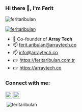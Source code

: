 ### Hi there 👋, I'm Ferit
<p align="left"> <img src="https://komarev.com/ghpvc/?username=feritaribulan&label=Profile%20views&color=0e75b6&style=flat" alt="feritaribulan" /> </p>
<p align="left"> <a href="https://github.com/ryo-ma/github-profile-trophy"><img src="https://github-profile-trophy.vercel.app/?username=feritaribulan" alt="feritaribulan" /></a> </p>

- 🔭  Co-founder of **Array Tech** <br>
- 📫  ferit.aribulan@arraytech.co  <br>
- 📫  info@arraytech.co <br>
- 👉  https://feritaribulan.com.tr  <br>
- 👉  https://arraytech.co  <br>

### Connect with me:
[<img align="left" alt="feritaribulan | LinkedIn" width="22px" src="https://raw.githubusercontent.com/rahuldkjain/github-profile-readme-generator/master/src/images/icons/Social/linked-in-alt.svg" />](https://www.linkedin.com/in/feritaribulan/)
[<img align="left" alt="feritaribulan | Instagram" width="22px" src="https://raw.githubusercontent.com/rahuldkjain/github-profile-readme-generator/master/src/images/icons/Social/instagram.svg" />](https://www.instagram.com/frtarbln/)
<br>
<p>&nbsp;<img align="center" src="https://github-readme-stats.vercel.app/api?username=feritaribulan&show_icons=true&locale=en" alt="feritaribulan" /></p>
